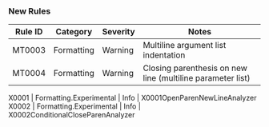 ### New Rules

Rule ID | Category  | Severity | Notes
--------|-----------|----------|--------------------
MT0003  | Formatting| Warning  | Multiline argument list indentation
MT0004  | Formatting| Warning  | Closing parenthesis on new line (multiline parameter list)


X0001 | Formatting.Experimental | Info | X0001OpenParenNewLineAnalyzer
X0002 | Formatting.Experimental | Info | X0002ConditionalCloseParenAnalyzer
